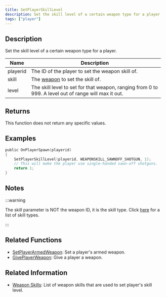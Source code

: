 ```yaml
---
title: SetPlayerSkillLevel
description: Set the skill level of a certain weapon type for a player.
tags: ["player"]
---
```


<VersionWarn version='SA-MP 0.3a' />

## Description

Set the skill level of a certain weapon type for a player.

| Name     | Description |
| -------- | ------------------------------ |
| playerid | The ID of the player to set the weapon skill of. |
| skill    | The [weapon](../resources/weaponskills) to set the skill of. |
| level    | The skill level to set for that weapon, ranging from 0 to 999. A level out of range will max it out. |

## Returns

This function does not return any specific values.

## Examples

```c
public OnPlayerSpawn(playerid)
{
    SetPlayerSkillLevel(playerid, WEAPONSKILL_SAWNOFF_SHOTGUN, 1);
    // This will make the player use single-handed sawn-off shotguns.
    return 1;
}
```

## Notes

:::warning

The skill parameter is NOT the weapon ID, it is the skill type. Click [here](../resources/weaponskills) for a list of skill types.

:::

## Related Functions

- [SetPlayerArmedWeapon](SetPlayerArmedWeapon): Set a player's armed weapon.
- [GivePlayerWeapon](GivePlayerWeapon): Give a player a weapon.

## Related Information

- [Weapon Skills](../resources/weaponskills#skill-levels): List of weapon skills that are used to set player's skill level.
